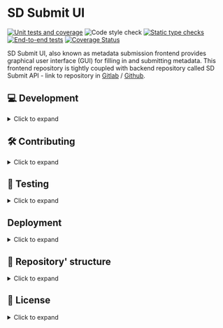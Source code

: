 # SD Submit UI

[![Unit tests and coverage](https://github.com/CSCfi/metadata-submitter-frontend/actions/workflows/unittests.yml/badge.svg)](https://github.com/CSCfi/metadata-submitter-frontend/actions/workflows/unittests.yml)
![Code style check](https://github.com/CSCfi/metadata-submitter-frontend/workflows/Code%20style%20check/badge.svg)
[![Static type checks](https://github.com/CSCfi/metadata-submitter-frontend/actions/workflows/typechecks.yml/badge.svg)](https://github.com/CSCfi/metadata-submitter-frontend/actions/workflows/typechecks.yml)
[![End-to-end tests](https://github.com/CSCfi/metadata-submitter-frontend/actions/workflows/e2etests.yml/badge.svg)](https://github.com/CSCfi/metadata-submitter-frontend/actions/workflows/e2etests.yml)
[![Coverage Status](https://coveralls.io/repos/github/CSCfi/metadata-submitter-frontend/badge.svg?branch=master)](https://coveralls.io/github/CSCfi/metadata-submitter-frontend?branch=master)

SD Submit UI, also known as metadata submission frontend provides graphical user interface (GUI) for filling in and submitting metadata. This frontend repository is tightly coupled with backend repository called SD Submit API - link to repository in [Gitlab](https://gitlab.ci.csc.fi/sds-dev/sd-submit/metadata-submitter/) / [Github](https://github.com/CSCfi/metadata-submitter).

## 💻 Development

<details><summary>Click to expand</summary>

### Prerequisites

- Node 20+
- pnpm
- Backend

Install pnpm that suits your machine from [pnpm installation](https://pnpm.io/installation).

Install and run backend from SD Submit API repository [Gitlab](https://gitlab.ci.csc.fi/sds-dev/sd-submit/metadata-submitter/) / [Github](https://github.com/CSCfi/metadata-submitter).

> **Note:** If you run the backend with `docker compose`, you will then also need to set the `REDIRECT_URL` environment variable to the UI address (e.g. add `REDIRECT_URL=http://localhost:3000` into the `.env` file).

### Running

After the backend is up and running, install and run frontend with:

```bash
pnpm install

pnpm start
```

If `pnpm install` leaves corrupted pnpm-lock.yaml, try to fix with `pnpm i --frozen-lockfile`.

After installing and running, frontend can be found from `http://localhost:3000`.

</details>

## 🛠️ Contributing

<details><summary>Click to expand</summary>

Development team members should check internal [contributing guidelines for Gitlab](https://gitlab.ci.csc.fi/groups/sds-dev/-/wikis/Guides/Contributing).

If you are not part of CSC and our development team, your help is nevertheless very welcome. Please see [contributing guidelines for Github](CONTRIBUTING.md).

</details>

## 🧪 Testing

<details><summary>Click to expand</summary>

### Code format check

You can find the rules for checking in `eslint.config.js` and `.prettierrc`. Linting, formatting and unit testing are also configured for you as a git pre-commit with Husky, which is recommended to use to avoid fails on CI pipeline. Please see [pre-commit hook](.husky/pre-commit).

- For checking code quality and fixing potential bugs:

```bash
# Only check code quality
pnpm run lint:check

# OR check and fix potential bugs
pnpm run lint
```

- For checking code format and fixing formatting errors in json/yaml/css/md -files:

```bash
# Ony check code format
pnpm run format:check

# OR check and fix formatting errors
pnpm run format
```

### Unit tests

Unit tests and components are run by Vitest and React Testing Library using these commands:

```bash
# For watching real-time code changes
pnpm test

# Without watching the code changes
pnpm test:no-watch

# For a summary of test coverage
pnpm test:coverage

# For running a single test file
pnpm test /relativePath/to/test/file
```

### End-to-end tests

1. Copy env variables from `.env.example` to your `.env` file, these variables are needed to run some of the tests.

```bash
cp .env.example .env
```

2. Make sure we have latest browser binaries and their dependencies which match the current playwright version

```bash
pnpm dlx playwright install --with-deps

# OR if you have issue with your PATH
pnpm exec playwright install --with-deps
```

3. Run the tests in CLI:

```bash
pnpm test:e2e

# For running a single test file
pnpm test:e2e /relativePath/to/test/file

# OR you can run the tests in UI mode
pnpm test:e2e:ui
```

> **Note**
>
> e2e tests running in UI mode could have different result from the CLI. So if you are running the tests in UI mode, it may worth checking how they run in CLI as well, since the tests in Gitlab will be running in CLI.

</details>

## Deployment

<details><summary>Click to expand</summary>

To build the frontend for deployment, run:

```
pnpm run build
```

The static files are put in the `build` folder.

</details>

## 📜 Repository' structure

<details><summary>Click to expand</summary>

To have an overview of this repository, see [STRUCTURE](STRUCTURE.md).

</details>

## 📜 License

<details><summary>Click to expand</summary>

Metadata submission UI is released under `MIT`, see [LICENSE](LICENSE).

</details>
